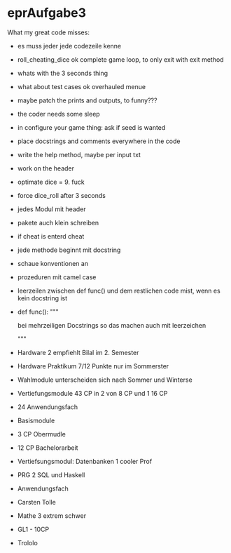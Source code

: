 # eprAufgabe3

What my great code misses:
- es muss jeder jede codezeile kenne
- roll_cheating_dice
ok complete game loop, to only exit with exit method
- whats with the 3 seconds thing
- what about test cases
ok overhauled menue
- maybe patch the prints and outputs, to funny???
- the coder needs some sleep
- in configure your game thing: ask if seed is wanted
- place docstrings and comments everywhere in the code
- write the help method, maybe per input txt
- work on the header
- optimate dice = 9. fuck
- force dice_roll after 3 seconds
- jedes Modul mit header
- pakete auch klein schreiben
- if cheat is enterd cheat
- jede methode beginnt mit docstring
- schaue konventionen an
- prozeduren mit camel case
- leerzeilen zwischen def func() und dem restlichen code mist, wenn es kein docstring ist
- def func():
	"""
	
	bei mehrzeiligen Docstrings 
	so das machen auch mit leerzeichen
	
	"""
- Hardware 2 empfiehlt Bilal im 2. Semester
- Hardware Praktikum  7/12 Punkte  nur im Sommerster
- Wahlmodule unterscheiden sich nach Sommer und Winterse
- Vertiefungsmodule 43 CP in 2 von 8 CP und 1 16 CP
- 24 Anwendungsfach
- Basismodule
- 3 CP Obermudle
- 12 CP Bachelorarbeit
- Vertiefsungsmodul: Datenbanken 1 cooler Prof
- PRG 2 SQL und Haskell
- Anwendungsfach 
- Carsten Tolle
- Mathe 3 extrem schwer
- GL1 - 10CP 
- Trololo